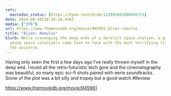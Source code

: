 ```yaml
---
refs:
  mastodon_status: [https://hyem.tech/@rob/112995881086850753]
date: 2024-08-20T18:58:34.438Z
media: ["376"]
url: https://www.themoviedb.org/movie/945961-alien-romulus
title: "Alien: Romulus"
blurb: While scavenging the deep ends of a derelict space station, a group of
  young space colonizers come face to face with the most terrifying life form in
  the universe.
---
```


Having only seen the first a few days ago I’ve really thrown myself in the deep end. I loved all the retro-futuristic tech gore and the cinematography was beautiful, so many epic sci-fi shots paired with eerie soundtracks. Some of the plot was a bit silly and tropey but a good watch #Review

https://www.themoviedb.org/movie/945961
